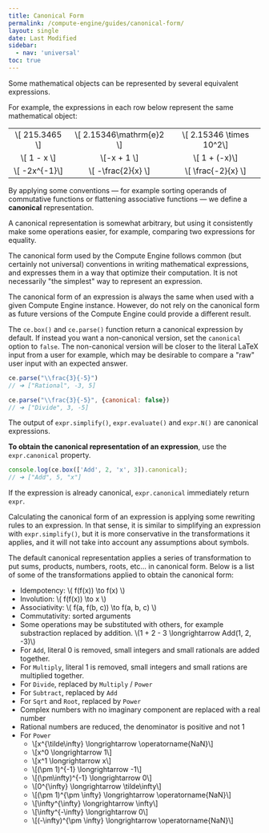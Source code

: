 ```yaml
---
title: Canonical Form
permalink: /compute-engine/guides/canonical-form/
layout: single
date: Last Modified
sidebar:
  - nav: 'universal'
toc: true
---
```


Some mathematical objects can be represented by several equivalent expressions.

For example, the expressions in each row below represent the same mathematical
object:

<div class="equal-width-columns">

|                  |                            |                            |
| :--------------: | :------------------------: | :------------------------: |
| \\[ 215.3465 \\] | \\[ 2.15346\mathrm{e}2 \\] | \\[ 2.15346 \times 10^2\\] |
|  \\[ 1 - x \\]   |       \\[-x + 1 \\]        |      \\[ 1 + (-x)\\]       |
| \\[ -2x^{-1}\\]  |    \\[ -\frac{2}{x} \\]    |    \\[ \frac{-2}{x} \\]    |

</div>

By applying some conventions &mdash; for example sorting operands of commutative
functions or flattening associative functions &mdash; we define a **canonical**
representation.

A canonical representation is somewhat arbitrary, but using it consistently make
some operations easier, for example, comparing two expressions for equality.

The canonical form used by the Compute Engine follows common (but certainly not
universal) conventions in writing mathematical expressions, and expresses them
in a way that optimize their computation. It is not necessarily "the simplest"
way to represent an expression.

The canonical form of an expression is always the same when used with a given
Compute Engine instance. However, do not rely on the canonical form as future
versions of the Compute Engine could provide a different result.

The `ce.box()` and `ce.parse()` function return a canonical expression by 
default. If instead you want a non-canonical version, set the `canonical` option
to `false`. The non-canonical version will be closer to the literal LaTeX 
input from a user for example, which may be desirable to compare a "raw" user 
input with an expected answer.

```js
ce.parse("\\frac{3}{-5}")
// ➔ ["Rational", -3, 5]

ce.parse("\\frac{3}{-5}", {canonical: false})
// ➔ ["Divide", 3, -5]
```

The output of `expr.simplify()`, `expr.evaluate()` and `expr.N()` are canonical
expressions.

**To obtain the canonical representation of an expression**, use the
`expr.canonical` property.

```js
console.log(ce.box(['Add', 2, 'x', 3]).canonical);
// ➔ ["Add", 5, "x"]
```

If the expression is already canonical, `expr.canonical` immediately return
`expr`.

Calculating the canonical form of an expression is applying some rewriting rules
to an expression. In that sense, it is similar to simplifying an expression with
`expr.simplify()`, but it is more conservative in the transformations it
applies, and it will not take into account any assumptions about symbols.

The default canonical representation applies a series of transformation to put
sums, products, numbers, roots, etc... in canonical form. Below is a list of
some of the transformations applied to obtain the canonical form:

- Idempotency: \\( f(f(x)) \to f(x) \\)
- Involution: \\( f(f(x)) \to x \\)
- Associativity: \\( f(a, f(b, c)) \to f(a, b, c) \\)
- Commutativity: sorted arguments
- Some operations may be substituted with others, for example substraction
  replaced by addition. \\(1 + 2 - 3 \longrightarrow Add(1, 2, -3)\\)
- For `Add`, literal 0 is removed, small integers and small rationals are added
  together.
- For `Multiply`, literal 1 is removed, small integers and small rations are
  multiplied together.
- For `Divide`, replaced by `Multiply` / `Power`
- For `Subtract`, replaced by `Add`
- For `Sqrt` and `Root`, replaced by `Power`
- Complex numbers with no imaginary component are replaced with a real number
- Rational numbers are reduced, the denominator is positive and not 1
- For `Power`
  - \\[x^{\tilde\infty} \longrightarrow \operatorname{NaN}\\]
  - \\[x^0 \longrightarrow 1\\]
  - \\[x^1 \longrightarrow x\\]
  - \\[(\pm 1)^{-1} \longrightarrow -1\\]
  - \\[(\pm\infty)^{-1} \longrightarrow 0\\]
  - \\[0^{\infty} \longrightarrow \tilde\infty\\]
  - \\[(\pm 1)^{\pm \infty} \longrightarrow \operatorname{NaN}\\]
  - \\[\infty^{\infty} \longrightarrow \infty\\]
  - \\[\infty^{-\infty} \longrightarrow 0\\]
  - \\[(-\infty)^{\pm \infty} \longrightarrow \operatorname{NaN}\\]
